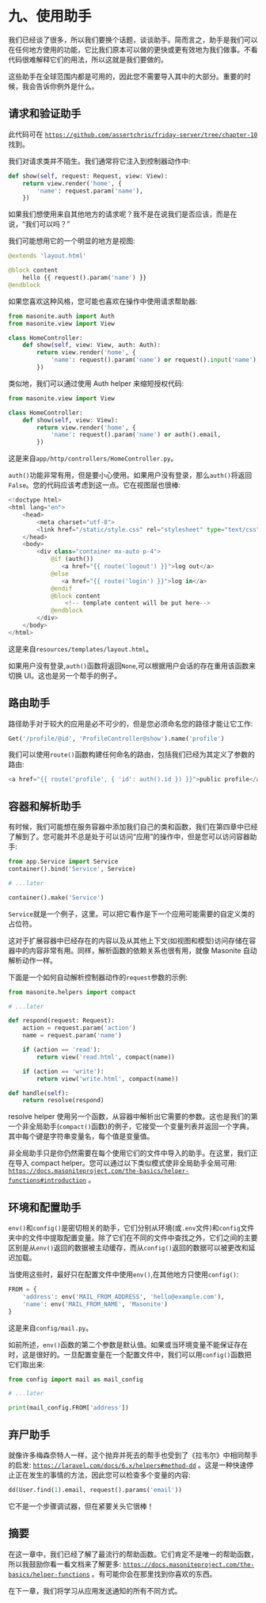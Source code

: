 # 九、使用助手

我们已经谈了很多，所以我们要换个话题，谈谈助手。简而言之，助手是我们可以在任何地方使用的功能，它比我们原本可以做的更快或更有效地为我们做事。不看代码很难解释它们的用法，所以这就是我们要做的。

这些助手在全球范围内都是可用的，因此您不需要导入其中的大部分。重要的时候，我会告诉你例外是什么。

## 请求和验证助手

此代码可在 [`https://github.com/assertchris/friday-server/tree/chapter-10`](https://github.com/assertchris/friday-server/tree/chapter-10) 找到。

我们对请求类并不陌生。我们通常将它注入到控制器动作中:

```py
def show(self, request: Request, view: View):
    return view.render('home', {
        'name': request.param('name'),
    })

```

如果我们想使用来自其他地方的请求呢？我不是在说我们是否应该，而是在说，“我们可以吗？”

我们可能想用它的一个明显的地方是视图:

```py
@extends 'layout.html'

@block content
    hello {{ request().param('name') }}
@endblock

```

如果您喜欢这种风格，您可能也喜欢在操作中使用请求帮助器:

```py
from masonite.auth import Auth
from masonite.view import View

class HomeController:
    def show(self, view: View, auth: Auth):
        return view.render('home', {
            'name': request().param('name') or request().input('name'),
        })

```

类似地，我们可以通过使用 Auth helper 来缩短授权代码:

```py
from masonite.view import View

class HomeController:
    def show(self, view: View):
        return view.render('home', {
            'name': request().param('name') or auth().email,
        })

```

这是来自`app/http/controllers/HomeController.py`。

`auth()`功能非常有用，但是要小心使用。如果用户没有登录，那么`auth()`将返回`False`。您的代码应该考虑到这一点。它在视图层也很棒:

```py
<!doctype html>
<html lang="en">
    <head>
        <meta charset="utf-8">
        <link href="/static/style.css" rel="stylesheet" type="text/css">
    </head>
    <body>
        <div class="container mx-auto p-4">
            @if (auth())
               <a href="{{ route('logout') }}">log out</a>
            @else
               <a href="{{ route('login') }}">log in</a>
            @endif
            @block content
                <!-- template content will be put here-->
            @endblock
        </div>
    </body>
</html>

```

这是来自`resources/templates/layout.html`。

如果用户没有登录,`auth()`函数将返回`None`,可以根据用户会话的存在重用该函数来切换 UI。这也是另一个帮手的例子。

## 路由助手

路径助手对于较大的应用是必不可少的，但是您必须命名您的路径才能让它工作:

```py
Get('/profile/@id', 'ProfileController@show').name('profile')

```

我们可以使用`route()`函数构建任何命名的路由，包括我们已经为其定义了参数的路由:

```py
<a href="{{ route('profile', { 'id': auth().id }) }}">public profile</a>

```

## 容器和解析助手

有时候，我们可能想在服务容器中添加我们自己的类和函数，我们在第四章中已经了解到了。您可能并不总是处于可以访问“应用”的操作中，但是您可以访问容器助手:

```py
from app.Service import Service
container().bind('Service', Service)

# ...later

container().make('Service')

```

`Service`就是一个例子，这里。可以把它看作是下一个应用可能需要的自定义类的占位符。

这对于扩展容器中已经存在的内容以及从其他上下文(如视图和模型)访问存储在容器中的内容非常有用。同样，解析函数的依赖关系也很有用，就像 Masonite 自动解析动作一样。

下面是一个如何自动解析控制器动作的`request`参数的示例:

```py
from masonite.helpers import compact

# ...later

def respond(request: Request):
    action = request.param('action')
    name = request.param('name')

    if (action == 'read'):
        return view('read.html', compact(name))

    if (action == 'write'):
        return view('write.html', compact(name))

def handle(self):
    return resolve(respond)

```

resolve helper 使用另一个函数，从容器中解析出它需要的参数。这也是我们的第一个非全局助手(`compact()`函数)的例子，它接受一个变量列表并返回一个字典，其中每个键是字符串变量名，每个值是变量值。

非全局助手只是你仍然需要在每个使用它们的文件中导入的助手。在这里，我们正在导入 compact helper。您可以通过以下类似模式使非全局助手全局可用: [`https://docs.masoniteproject.com/the-basics/helper-functions#introduction`](https://docs.masoniteproject.com/the-basics/helper-functions%2523introduction) 。

## 环境和配置助手

`env()`和`config()`是密切相关的助手，它们分别从环境(或`.env`文件)和`config`文件夹中的文件中提取配置变量。除了它们在不同的文件中查找之外，它们之间的主要区别是从`env()`返回的数据被主动缓存，而从`config()`返回的数据可以被更改和延迟加载。

当使用这些时，最好只在配置文件中使用`env()`,在其他地方只使用`config()`:

```py
FROM = {
    'address': env('MAIL_FROM_ADDRESS', 'hello@example.com'),
    'name': env('MAIL_FROM_NAME', 'Masonite')
}

```

这是来自`config/mail.py`。

如前所述，`env()`函数的第二个参数是默认值。如果或当环境变量不能保证存在时，这是很好的。一旦配置变量在一个配置文件中，我们可以用`config()`函数把它们取出来:

```py
from config import mail as mail_config

# ...later

print(mail_config.FROM['address'])

```

## 弃尸助手

就像许多梅森奈特人一样，这个抛弃并死去的帮手也受到了《拉韦尔》中相同帮手的启发: [`https://laravel.com/docs/6.x/helpers#method-dd`](https://laravel.com/docs/6.x/helpers%2523method-dd) 。这是一种快速停止正在发生的事情的方法，因此您可以检查多个变量的内容:

```py
dd(User.find(1).email, request().params('email'))

```

它不是一个步骤调试器，但在紧要关头它很棒！

## 摘要

在这一章中，我们已经了解了最流行的帮助函数。它们肯定不是唯一的帮助函数，所以我鼓励你看一看文档来了解更多: [`https://docs.masoniteproject.com/the-basics/helper-functions`](https://docs.masoniteproject.com/the-basics/helper-functions) 。有可能你会在那里找到你喜欢的东西。

在下一章，我们将学习从应用发送通知的所有不同方式。